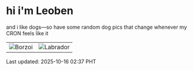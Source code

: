# hi i'm Leoben

and i like dogs—so have some random dog pics that change whenever my CRON feels like it

|  |  |
|--------|----------|
| ![Borzoi](https://random-dog-vercel.vercel.app/api/random-borzoi?v=1760553471) | ![Labrador](https://random-dog-vercel.vercel.app/api/random-labrador?v=1760553471) |

Last updated: 2025-10-16 02:37 PHT
